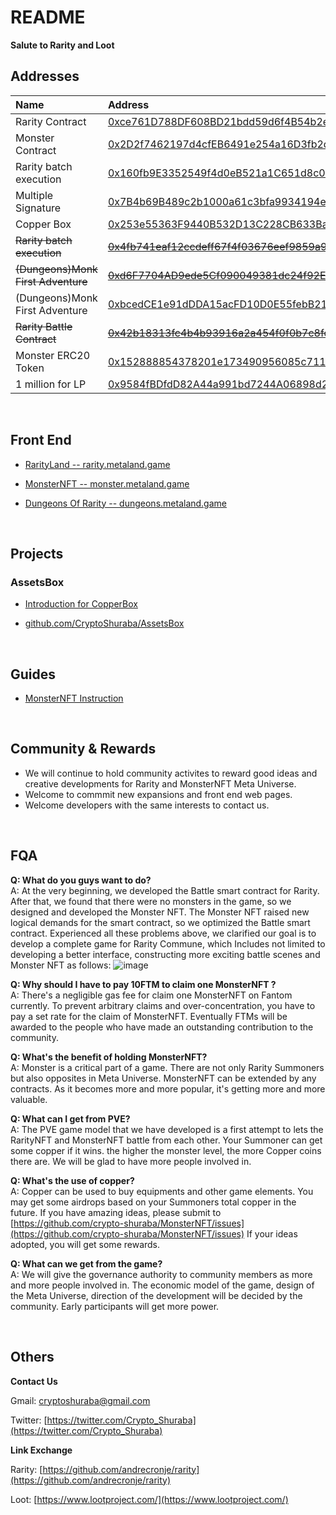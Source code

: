# README


**Salute to Rarity and Loot**

## Addresses

| Name                   | Address                                                                                                              |
| :--------------------- | :------------------------------------------------------------------------------------------------------------------- |
| Rarity Contract        | [0xce761D788DF608BD21bdd59d6f4B54b2e27F25Bb](https://ftmscan.com/address/0xce761D788DF608BD21bdd59d6f4B54b2e27F25Bb) |
| Monster Contract       | [0x2D2f7462197d4cfEB6491e254a16D3fb2d2030EE](https://ftmscan.com/address/0x2D2f7462197d4cfEB6491e254a16D3fb2d2030EE) |
| Rarity batch execution| [0x160fb9E3352549f4d0eB521a1C651d8c0FBb1f07](https://ftmscan.com/address/0x160fb9E3352549f4d0eB521a1C651d8c0FBb1f07) |
| Multiple Signature | [0x7B4b69B489c2b1000a61c3bfa9934194eCE68159](https://ftmscan.com/address/0x7B4b69B489c2b1000a61c3bfa9934194eCE68159) |
| Copper Box | [0x253e55363F9440B532D13C228CB633Bac94F3b7C](https://ftmscan.com/address/0x253e55363F9440B532D13C228CB633Bac94F3b7C) |
| ~~Rarity batch execution~~ | [~~0x4fb741eaf12ccdeff67f4f03676eef9859a9faa8~~](https://ftmscan.com/address/0x4fb741eaf12ccdeff67f4f03676eef9859a9faa8) |
| ~~(Dungeons)Monk First Adventure~~ | [~~0xd6F7704AD9ede5Cf090049381dc24f92Ee0ED7e9~~](https://ftmscan.com/address/0xd6F7704AD9ede5Cf090049381dc24f92Ee0ED7e9) |
| (Dungeons)Monk First Adventure | [0xbcedCE1e91dDDA15acFD10D0E55febB21FC6Aa38](https://ftmscan.com/address/0xbcedCE1e91dDDA15acFD10D0E55febB21FC6Aa38) |
| ~~Rarity Battle Contract~~ | [~~0x42b18313fc4b4b93916a2a454f0f0b7c8fde27c7~~](https://ftmscan.com/address/0x42b18313fc4b4b93916a2a454f0f0b7c8fde27c7) |
| Monster ERC20 Token | [0x152888854378201e173490956085c711f1DeD565](https://ftmscan.com/address/0x152888854378201e173490956085c711f1DeD565) |
| 1 million for LP | [0x9584fBDfdD82A44a991bd7244A06898d2F79eAd2](https://ftmscan.com/address/0x9584fBDfdD82A44a991bd7244A06898d2F79eAd2) |


<br />

## Front End

- [RarityLand -- rarity.metaland.game](https://rarity.metaland.game/)

- [MonsterNFT -- monster.metaland.game](https://monster.metaland.game/)

- [Dungeons Of Rarity -- dungeons.metaland.game](http://dungeons.metaland.game/)

<br />

## Projects

### AssetsBox

- [Introduction for CopperBox](https://medium.com/@cryptoshuraba/introduction-for-copper-box-1add78d8b0bc)

- [github.com/CryptoShuraba/AssetsBox](https://github.com/CryptoShuraba/AssetsBox)

<br />

## Guides

- [MonsterNFT Instruction](https://medium.com/@cryptoshuraba/monsternft-instruction-7c238fed7042)

<br />

## Community & Rewards

- We will continue to hold community activites to reward good ideas and creative developments for Rarity and MonsterNFT Meta Universe.
- Welcome to commmit new expansions and front end web pages.
- Welcome developers with the same interests to contact us.

<br />

## FQA

**Q: What do you guys want to do?**  
A: At the very beginning, we developed the Battle smart contract for Rarity. After that, we found that there were no monsters in the game, so we designed and developed the Monster NFT. The Monster NFT raised new logical demands for the smart contract, so we optimized the Battle smart contract. Experienced all these problems above, we clarified our goal is to develop a complete game for Rarity Commune, which Includes not limited to developing a better interface, constructing more exciting battle scenes and Monster NFT as follows:
![image](https://user-images.githubusercontent.com/90686742/134322059-9be061db-c6ec-4921-8145-5407012265a8.png)

**Q: Why should I have to pay 10FTM to claim one MonsterNFT ?**  
A: There's a negligible gas fee for claim one MonsterNFT on Fantom currently. To prevent arbitrary claims and over-concentration, you have to pay a set rate for the claim of MonsterNFT. Eventually FTMs will be awarded to the people who have made an outstanding contribution to the community.

**Q: What's the benefit of holding MonsterNFT?**  
A: Monster is a critical part of a game. There are not only Rarity Summoners but also opposites in Meta Universe. MonsterNFT can be extended by any contracts. As it becomes more and more popular, it's getting more and more valuable.

**Q: What can I get from PVE?**  
A: The PVE game model that we have developed is a first attempt to lets the RarityNFT and MonsterNFT  battle from each other. Your Summoner can get some copper if it wins. the higher the monster level, the more Copper coins there are. We will be glad to have more people involved in.

**Q: What's the use of copper?**  
A: Copper can be used to buy equipments and other game elements. You may get some airdrops based on your Summoners total copper in the future. If you have amazing ideas, please submit to [https://github.com/crypto-shuraba/MonsterNFT/issues](https://github.com/crypto-shuraba/MonsterNFT/issues) 
If your ideas adopted, you will get some rewards.

**Q: What can we get from the game?**  
A: We will give the governance authority to community members as more and more people involved in. The economic model of the game,  design of the Meta Universe, direction of the development will be decided by the community. Early participants will get more power.

<br />

## Others 

**Contact Us**

Gmail: [cryptoshuraba@gmail.com](mailto:cryptoshuraba@gmail.com)

Twitter: [https://twitter.com/Crypto_Shuraba](https://twitter.com/Crypto_Shuraba)

**Link Exchange**

Rarity: [https://github.com/andrecronje/rarity](https://github.com/andrecronje/rarity)

Loot: [https://www.lootproject.com/](https://www.lootproject.com/)
